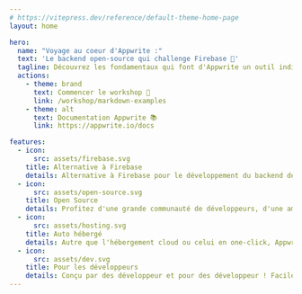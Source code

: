 ```yaml
---
# https://vitepress.dev/reference/default-theme-home-page
layout: home

hero:
  name: "Voyage au coeur d'Appwrite :"
  text: 'Le backend open-source qui challenge Firebase 🧳'
  tagline: Découvrez les fondamentaux qui font d'Appwrite un outil indispensable pour tout les développeurs ! Embarquez avec nous pour cette expérience 🛫
  actions:
    - theme: brand
      text: Commencer le workshop 💼
      link: /workshop/markdown-examples
    - theme: alt
      text: Documentation Appwrite 📚
      link: https://appwrite.io/docs

features:
  - icon:
      src: assets/firebase.svg
    title: Alternative à Firebase
    details: Alternative à Firebase pour le développement du backend de votre applications web et mobiles.
  - icon:
      src: assets/open-source.svg
    title: Open Source
    details: Profitez d'une grande communauté de développeurs, d'une amélioration continue et d'une documentation complète.
  - icon:
      src: assets/hosting.svg
    title: Auto hébergé
    details: Autre que l'hébergement cloud ou celui en one-click, Appwrite peut être installé sur votre propre serveur.
  - icon:
      src: assets/dev.svg
    title: Pour les développeurs
    details: Conçu par des développeur et pour des développeur ! Facile à utiliser et à intégrer dans vos applications.
---
```

